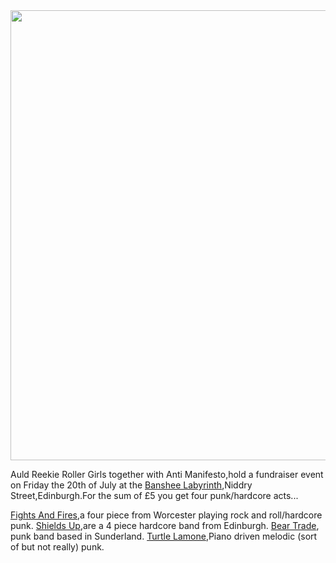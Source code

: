 <html><body><a href="http://www.scottishrollerderbyblog.com/2012/07/arrg-fund.jpg"><img src="http://www.scottishrollerderbyblog.com/2012/07/arrg-fund.jpg" alt="" title="arrg fund" width="510" height="720" class="aligncenter size-full wp-image-1495"></a>

Auld Reekie Roller Girls together with Anti Manifesto,hold a fundraiser event on Friday the 20th of July at the <a href="http://www.thebansheelabyrinth.com/">Banshee Labyrinth</a>,Niddry Street,Edinburgh.For the sum of £5 you get four punk/hardcore acts...

<a href="http://www.facebook.com/fightsandfires">Fights And Fires</a>,a four piece from Worcester playing rock and roll/hardcore punk.
<a href="http://www.facebook.com/shieldsup">Shields Up</a>,are a 4 piece hardcore band from Edinburgh.
<a href="http://www.facebook.com/pages/Bear-Trade/339193946111861">Bear Trade</a>, punk band based in Sunderland.
<a href="http://www.facebook.com/turtlelamone">Turtle Lamone</a>,Piano driven melodic (sort of but not really) punk.
</body></html>
